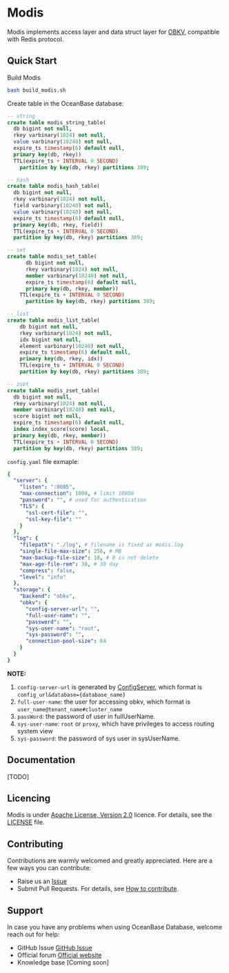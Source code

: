 # Modis
Modis implements access layer and data struct layer for [OBKV](https://github.com/oceanbase/obkv-table-client-go), compatible with Redis protocol.


## Quick Start
Build Modis
``` bash
bash build_modis.sh
```

Create table in the OceanBase database:

``` sql
-- string
create table modis_string_table(
  db bigint not null,
  rkey varbinary(1024) not null,
  value varbinary(10240) not null,
  expire_ts timestamp(6) default null,
  primary key(db, rkey))
  TTL(expire_ts + INTERVAL 0 SECOND)
	partition by key(db, rkey) partitions 389;

-- hash
create table modis_hash_table(
  db bigint not null,
  rkey varbinary(1024) not null,
  field varbinary(10240) not null,
  value varbinary(10240) not null,
  expire_ts timestamp(6) default null,
  primary key(db, rkey, field))
  TTL(expire_ts + INTERVAL 0 SECOND)
  partition by key(db, rkey) partitions 389;

-- set
create table modis_set_table(
	  db bigint not null,
	  rkey varbinary(1024) not null,
	  member varbinary(10240) not null,
	  expire_ts timestamp(6) default null,
	  primary key(db, rkey, member))
    TTL(expire_ts + INTERVAL 0 SECOND)
	  partition by key(db, rkey) partitions 389;

-- list
create table modis_list_table(
    db bigint not null,
    rkey varbinary(1024) not null,
    idx bigint not null,
    element varbinary(10240) not null,
    expire_ts timestamp(6) default null,
    primary key(db, rkey, idx))
    TTL(expire_ts + INTERVAL 0 SECOND)
    partition by key(db, rkey) partitions 389;

-- zset
create table modis_zset_table(
  db bigint not null,
  rkey varbinary(1024) not null,
  member varbinary(10240) not null,
  score bigint not null,
  expire_ts timestamp(6) default null,
  index index_score(score) local,
  primary key(db, rkey, member))
  TTL(expire_ts + INTERVAL 0 SECOND)
  partition by key(db, rkey) partitions 389;
```

`config.yaml` file exmaple:
``` yaml
{
  "server": {
    "listen": ":8085",
    "max-connection": 1000, # limit 10000
    "password": "", # used for authentication
    "TLS": {
      "ssl-cert-file": "",
      "ssl-key-file": ""
    }
  },
  "log": {
    "filepath": "./log", # filename is fixed as modis.log
    "single-file-max-size": 256, # MB
    "max-backup-file-size": 10, # 0 is not delete
    "max-age-file-rem": 30, # 30 day
    "compress": false,
    "level": "info"
  },
  "storage": {
    "backend": "obkv",
    "obkv": {
      "config-server-url": "",
      "full-user-name": "",
      "password": "",
      "sys-user-name": "root",
      "sys-password": "",
      "connection-pool-size": 64
    }
  }
}
```

**NOTE:**
1. `config-server-url` is generated by [ConfigServer](https://ask.oceanbase.com/t/topic/35601923), which format is `config_url&database={database_name}`
2. `full-user-name`: the user for accessing obkv, which format is `user_name@tenant_name#cluster_name`
3. `passWord`: the password of user in fullUserName.
4. `sys-user-name`: `root` or `proxy`, which have privileges to access routing system view
5. `sys-password`: the password of sys user in sysUserName.

## Documentation
[TODO]

## Licencing

Modis is under [Apache License, Version 2.0](http://www.apache.org/licenses/LICENSE-2.0) licence. For details, see the [LICENSE](LICENSE) file.

## Contributing

Contributions are warmly welcomed and greatly appreciated. Here are a few ways you can contribute:

- Raise us an [Issue](https://github.com/oceanbase/modis/issues)
- Submit Pull Requests. For details, see [How to contribute](CONTRIBUTING.md).

## Support

In case you have any problems when using OceanBase Database, welcome reach out for help:

- GitHub Issue [GitHub Issue](https://github.com/oceanbase/modis/issues)
- Official forum [Official website](https://open.oceanbase.com)
- Knowledge base [Coming soon]


